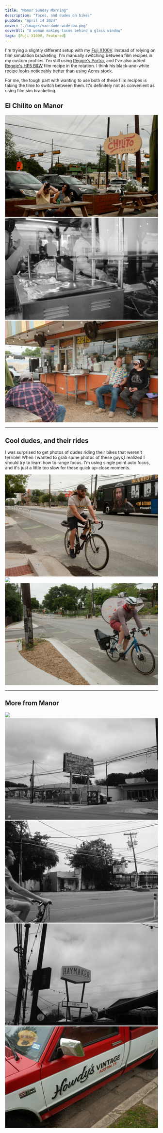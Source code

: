 ```yaml
---
title: "Manor Sunday Morning"
description: "Tacos, and dudes on bikes"
pubDate: "April 14 2024"
cover: "./images/van-dude-wide-bw.png"
coverAlt: "A woman making tacos behind a glass window"
tags: [Fuji X100V, Featured]
---
```


I'm trying a slightly different setup with my [Fuji X100V](https://brianhan.com/tags/fuji%20x100v/). Instead of relying on film simulation bracketing, I'm manually switching between film recipes in my custom profiles. I'm still using [Reggie's Portra](https://reggiebphotography.com/blog/the-most-versatile-fujifilm-x-trans-iv-film-simulation-recipe-reggies-portra), and I've also added [Reggie's HP5 B&W](https://reggiebphotography.com/blog/the-most-versatile-fujifilm-x-trans-iv-film-simulation-recipe-reggies-hp5) film recipe in the rotation. I think his black-and-white recipe looks noticeably better than using Acros stock.

For me, the tough part with wanting to use both of these film recipes is taking the time to switch between them. It's definitely not as convenient as using film sim bracketing.

## El Chilito on Manor

![](./images/el-chilito-sign-couple.png)
![](./images/cover.png)
![](./images/el-chilito-couple.png)

---

## Cool dudes, and their rides

I was surprised to get photos of dudes riding their bikes that weren't terrible! When I wanted to grab some photos of these guys,I realized I should try to learn how to range focus. I'm using single point auto focus, and it's just a little too slow for these quick up-close moments.

![](./images/dude-bike-3.png)
![](./images/van-dude.png)
![](./images/dude-bike-2.png)

---

## More from Manor

![](./images/graffiti.png)
![](./images/kwik.png)
![](./images/planet-k-1.png)
![](./images/haymaker.png)
![](./images/howdy-truck.png)
